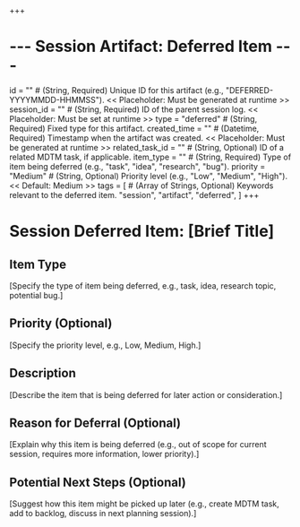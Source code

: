 +++
# --- Session Artifact: Deferred Item ---
id = "" # (String, Required) Unique ID for this artifact (e.g., "DEFERRED-YYYYMMDD-HHMMSS"). << Placeholder: Must be generated at runtime >>
session_id = "" # (String, Required) ID of the parent session log. << Placeholder: Must be set at runtime >>
type = "deferred" # (String, Required) Fixed type for this artifact.
created_time = "" # (Datetime, Required) Timestamp when the artifact was created. << Placeholder: Must be generated at runtime >>
related_task_id = "" # (String, Optional) ID of a related MDTM task, if applicable.
item_type = "" # (String, Required) Type of item being deferred (e.g., "task", "idea", "research", "bug").
priority = "Medium" # (String, Optional) Priority level (e.g., "Low", "Medium", "High"). << Default: Medium >>
tags = [
    # (Array of Strings, Optional) Keywords relevant to the deferred item.
    "session", "artifact", "deferred",
]
+++

# Session Deferred Item: [Brief Title]

## Item Type

[Specify the type of item being deferred, e.g., task, idea, research topic, potential bug.]

## Priority (Optional)

[Specify the priority level, e.g., Low, Medium, High.]

## Description

[Describe the item that is being deferred for later action or consideration.]

## Reason for Deferral (Optional)

[Explain why this item is being deferred (e.g., out of scope for current session, requires more information, lower priority).]

## Potential Next Steps (Optional)

[Suggest how this item might be picked up later (e.g., create MDTM task, add to backlog, discuss in next planning session).]
